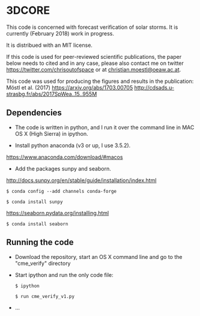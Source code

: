 # 3DCORE

This code is concerned with forecast verification of solar storms. It is currently (February 2018) work in progress.

It is distribued with an MIT license.

If this code is used for peer-reviewed scientific publications, the paper below needs to cited and in any case, please also contact me on twitter https://twitter.com/chrisoutofspace or at christian.moestl@oeaw.ac.at.

This code was used for producing the figures and results in the publication:
Möstl et al. (2017) https://arxiv.org/abs/1703.00705
http://cdsads.u-strasbg.fr/abs/2017SpWea..15..955M

## Dependencies
* The code is written in python, and I run it over the command line in MAC OS X (High Sierra) in ipython.

* Install python anaconda (v3 or up, I use 3.5.2).

https://www.anaconda.com/download/#macos

* Add the packages sunpy and seaborn. 

http://docs.sunpy.org/en/stable/guide/installation/index.html

    $ conda config --add channels conda-forge
     
    $ conda install sunpy

    
https://seaborn.pydata.org/installing.html

    $ conda install seaborn    
    

## Running the code
* Download the repository, start an OS X command line and go to the "cme_verify" directory
* Start ipython and run the only code file:

      $ ipython
      
      $ run cme_verify_v1.py
  
* ...



